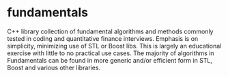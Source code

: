 fundamentals
============


C++ library collection of fundamental algorithms and methods commonly tested in coding and quantitative finance interviews. Emphasis is on simplicity, minimizing use of STL or Boost libs. This is largely an educational exercise with little to no practical use cases. The majority of algorithms in Fundamentals can be found in more generic and/or efficient form in STL, Boost and various other libraries.